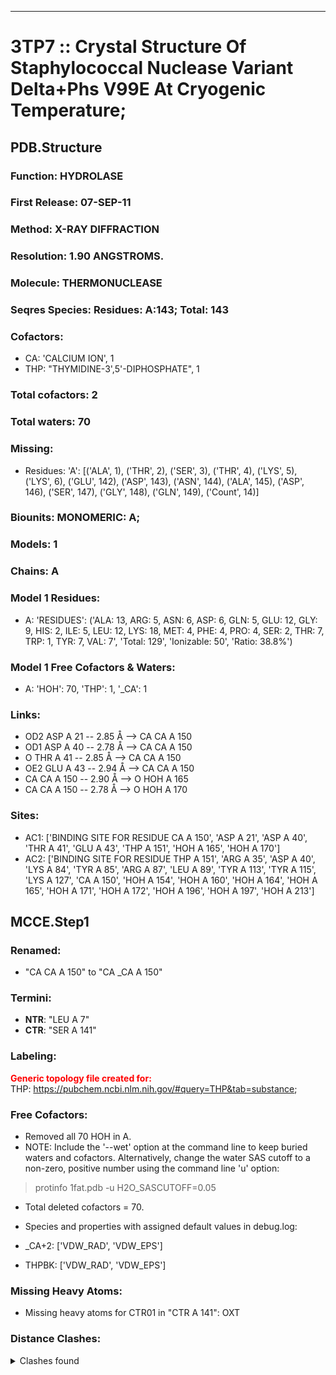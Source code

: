 ---
# 3TP7 :: Crystal Structure Of Staphylococcal Nuclease Variant Delta+Phs V99E At Cryogenic Temperature;
## PDB.Structure
### Function: HYDROLASE
### First Release: 07-SEP-11
### Method: X-RAY DIFFRACTION
### Resolution: 1.90 ANGSTROMS.
### Molecule: THERMONUCLEASE
### Seqres Species: Residues: A:143; Total: 143
### Cofactors:
  -  CA:
 'CALCIUM ION', 1
  - THP:
 "THYMIDINE-3',5'-DIPHOSPHATE", 1

### Total cofactors: 2
### Total waters: 70
### Missing:
  - Residues:
 'A': [('ALA', 1), ('THR', 2), ('SER', 3), ('THR', 4), ('LYS', 5), ('LYS', 6), ('GLU', 142), ('ASP', 143), ('ASN', 144), ('ALA', 145), ('ASP', 146), ('SER', 147), ('GLY', 148), ('GLN', 149),
       ('Count', 14)]

### Biounits: MONOMERIC: A;
### Models: 1
### Chains: A
### Model 1 Residues:
  - A:
 'RESIDUES': ('ALA: 13, ARG: 5, ASN: 6, ASP: 6, GLN: 5, GLU: 12, GLY: 9, HIS: 2, ILE: 5, LEU: 12, LYS: 18, MET: 4, PHE: 4, PRO: 4, SER: 2, THR: 7, TRP: 1, TYR: 7, VAL: 7', 'Total: 129', 'Ionizable: 50',
              'Ratio: 38.8%')

### Model 1 Free Cofactors & Waters:
  - A:
 'HOH': 70, 'THP': 1, '_CA': 1

### Links:
  - OD2 ASP A 21 -- 2.85 Å --> CA  CA A 150
  - OD1 ASP A 40 -- 2.78 Å --> CA  CA A 150
  - O  THR A 41 -- 2.85 Å --> CA  CA A 150
  - OE2 GLU A 43 -- 2.94 Å --> CA  CA A 150
  - CA  CA A 150 -- 2.90 Å --> O  HOH A 165
  - CA  CA A 150 -- 2.78 Å --> O  HOH A 170

### Sites:
  - AC1: ['BINDING SITE FOR RESIDUE CA A 150', 'ASP A  21', 'ASP A  40', 'THR A  41', 'GLU A  43', 'THP A 151', 'HOH A 165', 'HOH A 170']
  - AC2: ['BINDING SITE FOR RESIDUE THP A 151', 'ARG A  35', 'ASP A  40', 'LYS A  84', 'TYR A  85', 'ARG A  87', 'LEU A  89', 'TYR A 113', 'TYR A 115', 'LYS A 127', 'CA A 150', 'HOH A 154', 'HOH A 160', 'HOH A 164', 'HOH A 165', 'HOH A 171', 'HOH A 172', 'HOH A 196', 'HOH A 197', 'HOH A 213']

## MCCE.Step1
### Renamed:
  - "CA    CA A 150" to "CA   _CA A 150"

### Termini:
 - <strong>NTR</strong>: "LEU A   7"
 - <strong>CTR</strong>: "SER A 141"

### Labeling:
<strong><font color='red'>Generic topology file created for:</font></strong>  
THP: https://pubchem.ncbi.nlm.nih.gov/#query=THP&tab=substance; 

### Free Cofactors:
  - Removed all 70 HOH in A.
  - NOTE: Include the '--wet' option at the command line to keep buried waters and cofactors. Alternatively, change the water SAS cutoff to a non-zero, positive number using the command line 'u' option:
  > protinfo 1fat.pdb -u H2O_SASCUTOFF=0.05
  - Total deleted cofactors = 70.
  - Species and properties with assigned default values in debug.log:

  - _CA+2: ['VDW_RAD', 'VDW_EPS']

  - THPBK: ['VDW_RAD', 'VDW_EPS']


### Missing Heavy Atoms:
  -    Missing heavy atoms for CTR01 in "CTR A 141":   OXT

### Distance Clashes:
<details><summary>Clashes found</summary>

- d= 1.54: " CA  NTR A   7" to " CB  LEU A   7"

</details>

